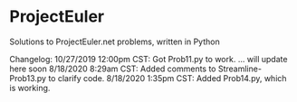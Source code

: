 # ProjectEuler
Solutions to ProjectEuler.net problems, written in Python

Changelog:
  10/27/2019 12:00pm CST: Got Prob11.py to work.
  ... will update here soon
  8/18/2020 8:29am CST: Added comments to Streamline-Prob13.py to clarify code.
  8/18/2020 1:35pm CST: Added Prob14.py, which is working.
